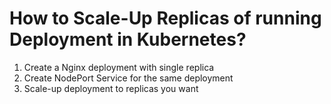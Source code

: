 # How to Scale-Up Replicas of running Deployment in Kubernetes?

1) Create a Nginx deployment with single replica
2) Create NodePort Service for the same deployment
3) Scale-up deployment to replicas you want

